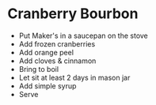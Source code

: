# Cranberry Bourbon

- Put Maker's in a saucepan on the stove
- Add frozen cranberries
- Add orange peel
- Add cloves & cinnamon
- Bring to boil
- Let sit at least 2 days in mason jar
- Add simple syrup
- Serve
